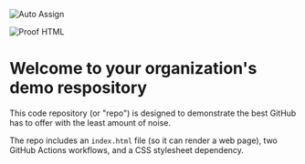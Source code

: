 ![Auto Assign](https://github.com/OliverPerkinsd0bgifsz/demo-repository/actions/workflows/auto-assign.yml/badge.svg)

![Proof HTML](https://github.com/OliverPerkinsd0bgifsz/demo-repository/actions/workflows/proof-html.yml/badge.svg)

# Welcome to your organization's demo respository
This code repository (or "repo") is designed to demonstrate the best GitHub has to offer with the least amount of noise.

The repo includes an `index.html` file (so it can render a web page), two GitHub Actions workflows, and a CSS stylesheet dependency.
